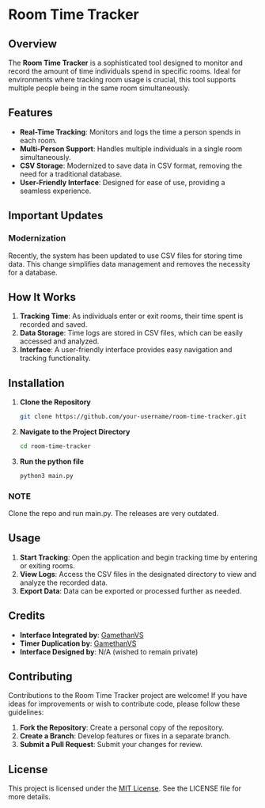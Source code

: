 # Room Time Tracker

## Overview

The **Room Time Tracker** is a sophisticated tool designed to monitor and record the amount of time individuals spend in specific rooms. Ideal for environments where tracking room usage is crucial, this tool supports multiple people being in the same room simultaneously.

## Features

- **Real-Time Tracking**: Monitors and logs the time a person spends in each room.
- **Multi-Person Support**: Handles multiple individuals in a single room simultaneously.
- **CSV Storage**: Modernized to save data in CSV format, removing the need for a traditional database.
- **User-Friendly Interface**: Designed for ease of use, providing a seamless experience.

## Important Updates

### Modernization

Recently, the system has been updated to use CSV files for storing time data. This change simplifies data management and removes the necessity for a database.

## How It Works

1. **Tracking Time**: As individuals enter or exit rooms, their time spent is recorded and saved.
2. **Data Storage**: Time logs are stored in CSV files, which can be easily accessed and analyzed.
3. **Interface**: A user-friendly interface provides easy navigation and tracking functionality.

## Installation

1. **Clone the Repository**

   ```bash
   git clone https://github.com/your-username/room-time-tracker.git
   ```

2. **Navigate to the Project Directory**

   ```bash
   cd room-time-tracker
   ```
3. **Run the python file**
    ```bash
    python3 main.py
    ```

### NOTE

Clone the repo and run main.py. The releases are very outdated.

## Usage

1. **Start Tracking**: Open the application and begin tracking time by entering or exiting rooms.
2. **View Logs**: Access the CSV files in the designated directory to view and analyze the recorded data.
3. **Export Data**: Data can be exported or processed further as needed.

## Credits

- **Interface Integrated by**: [GamethanVS](https://github.com/gamethanvs)
- **Timer Duplication by**: [GamethanVS](https://github.com/gamethanvs)
- **Interface Designed by**: N/A (wished to remain private)

## Contributing

Contributions to the Room Time Tracker project are welcome! If you have ideas for improvements or wish to contribute code, please follow these guidelines:

1. **Fork the Repository**: Create a personal copy of the repository.
2. **Create a Branch**: Develop features or fixes in a separate branch.
3. **Submit a Pull Request**: Submit your changes for review.

## License

This project is licensed under the [MIT License](LICENSE). See the LICENSE file for more details.